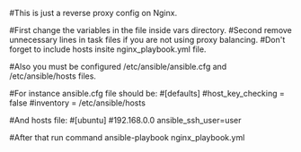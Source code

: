 #This is just a reverse proxy config on Nginx.

#First change the variables in the file inside vars directory.
#Second remove unnecessary lines in task files if you are not using proxy balancing.
#Don't forget to include hosts insite nginx_playbook.yml file.

#Also you must be configured /etc/ansible/ansible.cfg  and /etc/ansible/hosts files.

#For instance ansible.cfg file should be:
#[defaults]
#host_key_checking = false
#inventory      = /etc/ansible/hosts

#And hosts file:
#[ubuntu]
#192.168.0.0 ansible_ssh_user=user

#After that run command ansible-playbook nginx_playbook.yml
